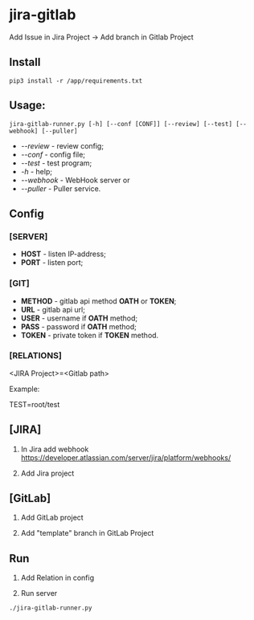 # jira-gitlab

Add Issue in Jira Project -> Add branch in Gitlab Project

## Install

```
pip3 install -r /app/requirements.txt
```

## Usage:

```
jira-gitlab-runner.py [-h] [--conf [CONF]] [--review] [--test] [--webhook] [--puller]
```
* *--review* - review config;
* *--conf* - config file;
* *--test* - test program;
* *-h* - help;
* *--webhook* - WebHook server or
* *--puller* - Puller service.

## Config

### [SERVER]

* **HOST** - listen IP-address;
* **PORT** - listen port;

### [GIT]

* **METHOD** - gitlab api method **OATH** or **TOKEN**;
* **URL** - gitlab api url;
* **USER** - username if **OATH** method;
* **PASS** - password if **OATH** method;
* **TOKEN** - private token if **TOKEN** method.

### [RELATIONS]

\<JIRA Project\>=\<Gitlab path\>

Example:

TEST=root/test

## [JIRA]

1. In Jira add webhook https://developer.atlassian.com/server/jira/platform/webhooks/

2. Add Jira project

## [GitLab]

1. Add GitLab project

2. Add "template" branch in GitLab Project

## Run 

1. Add Relation in config

2. Run server

```
./jira-gitlab-runner.py
```
